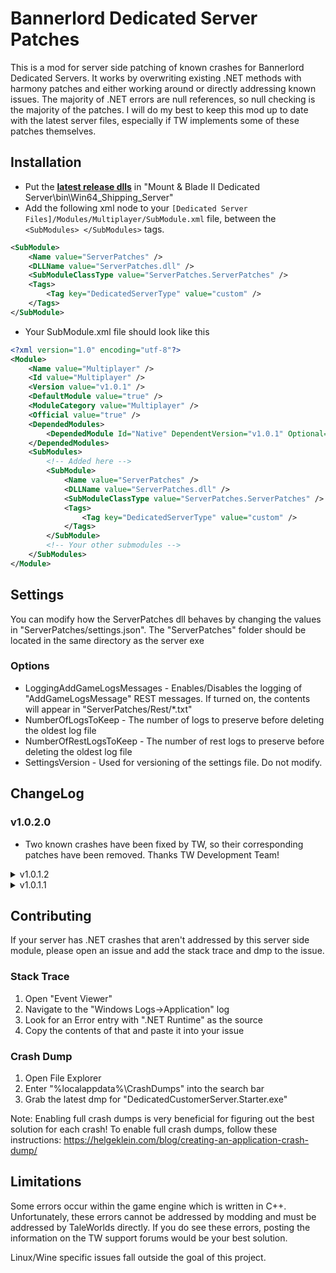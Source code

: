 # Bannerlord Dedicated Server Patches
This is a mod for server side patching of known crashes for Bannerlord Dedicated Servers. It works by overwriting existing .NET methods with harmony patches and either working around or directly addressing known issues. The majority of .NET errors are null references, so null checking is the majority of the patches. I will do my best to keep this mod up to date with the latest server files, especially if TW implements some of these patches themselves.

## Installation

- Put the **[latest release dlls](https://github.com/HornsGuy/BannerlordServerPatches/releases/download/v1.0.2.0/ServerPatches_v1.0.2.0.zip)** in "Mount & Blade II Dedicated Server\bin\Win64_Shipping_Server"
- Add the following xml node to your `[Dedicated Server Files]/Modules/Multiplayer/SubModule.xml` file, between the  `<SubModules> </SubModules>` tags. 
```xml
<SubModule>
	<Name value="ServerPatches" />
	<DLLName value="ServerPatches.dll" />
	<SubModuleClassType value="ServerPatches.ServerPatches" />
	<Tags>
		<Tag key="DedicatedServerType" value="custom" />
	</Tags>
</SubModule>
```
- Your SubModule.xml file should look like this
```xml
<?xml version="1.0" encoding="utf-8"?>
<Module>
	<Name value="Multiplayer" />
	<Id value="Multiplayer" />
	<Version value="v1.0.1" />
	<DefaultModule value="true" />
	<ModuleCategory value="Multiplayer" />
	<Official value="true" />
	<DependedModules>
		<DependedModule Id="Native" DependentVersion="v1.0.1" Optional="false" />
	</DependedModules>
	<SubModules>
        <!-- Added here -->
		<SubModule>
			<Name value="ServerPatches" />
			<DLLName value="ServerPatches.dll" />
			<SubModuleClassType value="ServerPatches.ServerPatches" />
			<Tags>
				<Tag key="DedicatedServerType" value="custom" />
			</Tags>
		</SubModule>
        <!-- Your other submodules -->
	</SubModules>
</Module>
```
## Settings
You can modify how the ServerPatches dll behaves by changing the values in "ServerPatches/settings.json". The "ServerPatches" folder should be located in the same directory as the server exe

### Options
- LoggingAddGameLogsMessages - Enables/Disables the logging of "AddGameLogsMessage" REST messages. If turned on, the contents will appear in "ServerPatches/Rest/*.txt"
- NumberOfLogsToKeep - The number of logs to preserve before deleting the oldest log file
- NumberOfRestLogsToKeep - The number of rest logs to preserve before deleting the oldest log file
- SettingsVersion - Used for versioning of the settings file. Do not modify.

## ChangeLog

### v1.0.2.0
- Two known crashes have been fixed by TW, so their corresponding patches have been removed. Thanks TW Development Team!

<details>
  <summary>v1.0.1.2</summary>
	
- Added Settings
- Fixed an issue related to Rest Message "AddGameLogsMessage" causing communications with the master server to break down, though there is still more work to do
</details>

<details>
  <summary>v1.0.1.1</summary>
  
- Fixed 2 Issues the Calradic Campaign server was having with Siege
  
</details>

## Contributing

If your server has .NET crashes that aren't addressed by this server side module, please open an issue and add the stack trace and dmp to the issue.

### Stack Trace
1. Open "Event Viewer"
2. Navigate to the "Windows Logs->Application" log
3. Look for an Error entry with ".NET Runtime" as the source
4. Copy the contents of that and paste it into your issue

### Crash Dump
1. Open File Explorer
2. Enter "%localappdata%\CrashDumps" into the search bar
3. Grab the latest dmp for "DedicatedCustomerServer.Starter.exe"

Note: Enabling full crash dumps is very beneficial for figuring out the best solution for each crash! To enable full crash dumps, follow these instructions: https://helgeklein.com/blog/creating-an-application-crash-dump/

## Limitations
Some errors occur within the game engine which is written in C++. Unfortunately, these errors cannot be addressed by modding and must be addressed by TaleWorlds directly. If you do see these errors, posting the information on the TW support forums would be your best solution.

Linux/Wine specific issues fall outside the goal of this project.
